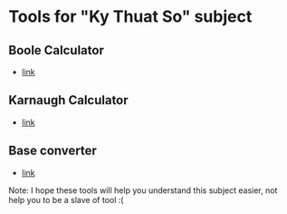 # Tools for "Ky Thuat So" subject

## Boole Calculator
- [link](https://www.emathhelp.net/calculators/discrete-mathematics/boolean-algebra-calculator/)
## Karnaugh Calculator
- [link](https://www.charlie-coleman.com/experiments/kmap/)
## Base converter
- [link](https://kt.gy/tools.html#conv/)

Note: I hope these tools will help you understand this subject easier, not help you to be a slave of tool :( 